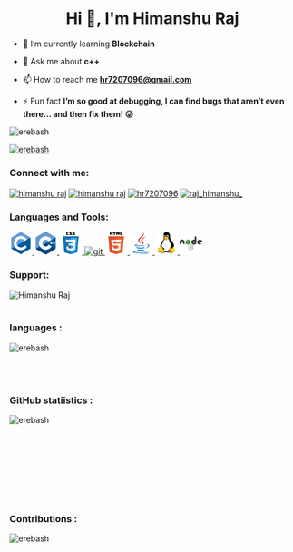 <h1 align="center">Hi 👋, I'm Himanshu Raj</h1>


- 🌱 I’m currently learning **Blockchain**

- 💬 Ask me about **c++**

- 📫 How to reach me **hr7207096@gmail.com**

- ⚡ Fun fact **I’m so good at debugging, I can find bugs that aren’t even there… and then fix them! 😜**<br>


<p align="left"> <img src="https://komarev.com/ghpvc/?username=erebash&label=Profile%20views&color=0e75b6&style=flat" alt="erebash" /> </p>

<p align="left"> <a href="https://github.com/ryo-ma/github-profile-trophy"><img src="https://github-profile-trophy.vercel.app/?username=erebash" alt="erebash" /></a> </p>


<h3 align="left">Connect with me:</h3>
<p align="left">
<a href="https://linkedin.com/in/himanshu raj" target="blank"><img align="center" src="https://raw.githubusercontent.com/rahuldkjain/github-profile-readme-generator/master/src/images/icons/Social/linked-in-alt.svg" alt="himanshu raj" height="30" width="40" /></a>
<a href="https://fb.com/himanshu raj" target="blank"><img align="center" src="https://raw.githubusercontent.com/rahuldkjain/github-profile-readme-generator/master/src/images/icons/Social/facebook.svg" alt="himanshu raj" height="30" width="40" /></a>
<a href="https://instagram.com/hr7207096" target="blank"><img align="center" src="https://raw.githubusercontent.com/rahuldkjain/github-profile-readme-generator/master/src/images/icons/Social/instagram.svg" alt="hr7207096" height="30" width="40" /></a>
<a href="https://www.leetcode.com/raj_himanshu_" target="blank"><img align="center" src="https://raw.githubusercontent.com/rahuldkjain/github-profile-readme-generator/master/src/images/icons/Social/leet-code.svg" alt="raj_himanshu_" height="30" width="40" /></a>
</p>

<h3 align="left">Languages and Tools:</h3>
<p align="left"> <a href="https://www.cprogramming.com/" target="_blank" rel="noreferrer"> <img src="https://raw.githubusercontent.com/devicons/devicon/master/icons/c/c-original.svg" alt="c" width="40" height="40"/> </a> <a href="https://www.w3schools.com/cpp/" target="_blank" rel="noreferrer"> <img src="https://raw.githubusercontent.com/devicons/devicon/master/icons/cplusplus/cplusplus-original.svg" alt="cplusplus" width="40" height="40"/> </a> <a href="https://www.w3schools.com/css/" target="_blank" rel="noreferrer"> <img src="https://raw.githubusercontent.com/devicons/devicon/master/icons/css3/css3-original-wordmark.svg" alt="css3" width="40" height="40"/> </a> <a href="https://git-scm.com/" target="_blank" rel="noreferrer"> <img src="https://www.vectorlogo.zone/logos/git-scm/git-scm-icon.svg" alt="git" width="40" height="40"/> </a> <a href="https://www.w3.org/html/" target="_blank" rel="noreferrer"> <img src="https://raw.githubusercontent.com/devicons/devicon/master/icons/html5/html5-original-wordmark.svg" alt="html5" width="40" height="40"/> </a> <a href="https://www.java.com" target="_blank" rel="noreferrer"> <img src="https://raw.githubusercontent.com/devicons/devicon/master/icons/java/java-original.svg" alt="java" width="40" height="40"/> </a> <a href="https://www.linux.org/" target="_blank" rel="noreferrer"> <img src="https://raw.githubusercontent.com/devicons/devicon/master/icons/linux/linux-original.svg" alt="linux" width="40" height="40"/> </a> <a href="https://nodejs.org" target="_blank" rel="noreferrer"> <img src="https://raw.githubusercontent.com/devicons/devicon/master/icons/nodejs/nodejs-original-wordmark.svg" alt="nodejs" width="40" height="40"/> </a> </p>

<h3 align="left">Support:</h3>

<p><a href="https://www.buymeacoffee.com/Himanshu Raj"> <img align="left" src="https://cdn.buymeacoffee.com/buttons/v2/default-yellow.png" height="50" width="210" alt="Himanshu Raj" /></a></p><br><br>

<h3 align="left">languages :</h3>

<p><img align="left" src="https://github-readme-stats.vercel.app/api/top-langs?username=erebash&show_icons=true&locale=en&layout=compact" alt="erebash" /></p><br><br><br><br>

<h3 align="left">GitHub statiistics :</h3>

<p>&nbsp;<img align="left" src="https://github-readme-stats.vercel.app/api?username=erebash&show_icons=true&locale=en" alt="erebash" /></p><br><br><br><br><br><br><br>

<h3 align="left">Contributions :</h3>

<p><img align="left" src="https://github-readme-streak-stats.herokuapp.com/?user=erebash&" alt="erebash" /></p><br>
